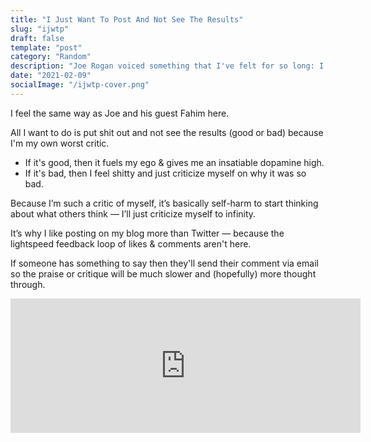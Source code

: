 ```yaml
---
title: "I Just Want To Post And Not See The Results"
slug: "ijwtp"
draft: false
template: "post"
category: "Random"
description: "Joe Rogan voiced something that I've felt for so long: I just want to release things and not look at the results."
date: "2021-02-09"
socialImage: "/ijwtp-cover.png"
---
```


I feel the same way as Joe and his guest Fahim here.

All I want to do is put shit out and not see the results (good or bad) because I'm my own worst critic.

- If it's good, then it fuels my ego & gives me an insatiable dopamine high.
- If it's bad, then I feel shitty and just criticize myself on why it was so bad.

Because I’m such a critic of myself, it’s basically self-harm to start thinking about what others think — I’ll just criticize myself to infinity.

It’s why I like posting on my blog more than Twitter — because the lightspeed feedback loop of likes & comments aren't here.

If someone has something to say then they'll send their comment via email so the praise or critique will be much slower and (hopefully) more thought through.

<iframe width="560" height="215" src="https://www.youtube.com/embed/TdoLPtCCDsE" frameborder="0" allow="accelerometer; autoplay; clipboard-write; encrypted-media; gyroscope; picture-in-picture" allowfullscreen></iframe>

<br />
